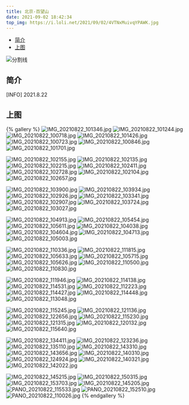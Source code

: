 ```yaml
---
title: 北京-百望山
date: 2021-09-02 18:42:34
top_img: https://i.loli.net/2021/09/02/4VTNxMuivqYPAWK.jpg
---
```


<!--
 * @?: *********************************************************************
 * @Author: Weidows
 * @LastEditors: Weidows
 * @LastEditTime: 2021-09-02 19:08:23
 * @FilePath: \Blog-private\source\gallery\Landscape\百望山.md
 * @Description:
 * @!: *********************************************************************
-->

- [简介](#简介)
- [上图](#上图)

![分割线](https://cdn.jsdelivr.net/gh/Weidows/Images/img/divider.png)

## 简介

[INFO] 2021.8.22

## 上图

{% gallery %}
![IMG_20210822_101346.jpg](https://i.loli.net/2021/09/02/4VTNxMuivqYPAWK.jpg)
![IMG_20210822_101244.jpg](https://i.loli.net/2021/09/02/j3ztFdxEnbufwi6.jpg)
![IMG_20210822_100718.jpg](https://i.loli.net/2021/09/02/AsdiKvlWEJGVxz4.jpg)
![IMG_20210822_101426.jpg](https://i.loli.net/2021/09/02/AeYmKBROW8Qhtrj.jpg)
![IMG_20210822_100723.jpg](https://i.loli.net/2021/09/02/WaTht2vciypzQBl.jpg)
![IMG_20210822_100846.jpg](https://i.loli.net/2021/09/02/P7ZdKMfoGkWw9Lp.jpg)
![IMG_20210822_101701.jpg](https://i.loli.net/2021/09/02/fvuYsHwyXnDZtBg.jpg)

![IMG_20210822_102155.jpg](https://i.loli.net/2021/09/02/CrE24H7TY9ypqKx.jpg)
![IMG_20210822_102135.jpg](https://i.loli.net/2021/09/02/wNaRsHqALcI68J2.jpg)
![IMG_20210822_102215.jpg](https://i.loli.net/2021/09/02/Jvi6ADPl13LNtIY.jpg)
![IMG_20210822_102411.jpg](https://i.loli.net/2021/09/02/1VgB2E4w8ik9ICq.jpg)
![IMG_20210822_102728.jpg](https://i.loli.net/2021/09/02/JKeAtQazvcOm8pP.jpg)
![IMG_20210822_102104.jpg](https://i.loli.net/2021/09/02/1BKY9A4cvzSTt73.jpg)
![IMG_20210822_102657.jpg](https://i.loli.net/2021/09/02/qLmEw1yGKWbjt5f.jpg)

![IMG_20210822_103900.jpg](https://i.loli.net/2021/09/02/zPVcgrsSOaFZ2BN.jpg)
![IMG_20210822_103934.jpg](https://i.loli.net/2021/09/02/H9qnsMZcW34LEzh.jpg)
![IMG_20210822_102926.jpg](https://i.loli.net/2021/09/02/CRwZFuXDvteE6iV.jpg)
![IMG_20210822_103341.jpg](https://i.loli.net/2021/09/02/vRNly2K7VzQ6HLW.jpg)
![IMG_20210822_102907.jpg](https://i.loli.net/2021/09/02/LB2tZfJVewCMiAI.jpg)
![IMG_20210822_103724.jpg](https://i.loli.net/2021/09/02/xMgkChRJ7I4dPea.jpg)
![IMG_20210822_103027.jpg](https://i.loli.net/2021/09/02/gBceitSPEnCzosY.jpg)

![IMG_20210822_104913.jpg](https://i.loli.net/2021/09/02/j5m9ktKZC8sW3l1.jpg)
![IMG_20210822_105454.jpg](https://i.loli.net/2021/09/02/ckOQHzG25JAfWT3.jpg)
![IMG_20210822_105611.jpg](https://i.loli.net/2021/09/02/UndyEA932K6uCgQ.jpg)
![IMG_20210822_104038.jpg](https://i.loli.net/2021/09/02/nFmqlz3bDxsyTr9.jpg)
![IMG_20210822_104604.jpg](https://i.loli.net/2021/09/02/8r7USaybjZe1mwY.jpg)
![IMG_20210822_104713.jpg](https://i.loli.net/2021/09/02/Ij4ylasgo3wkKDG.jpg)
![IMG_20210822_105003.jpg](https://i.loli.net/2021/09/02/vcliJCQHOyLk4es.jpg)

![IMG_20210822_110336.jpg](https://i.loli.net/2021/09/02/4ESX3JovgNrQTkD.jpg)
![IMG_20210822_111815.jpg](https://i.loli.net/2021/09/02/NGmR3qDvaihyPc8.jpg)
![IMG_20210822_105633.jpg](https://i.loli.net/2021/09/02/ELcQp2kZXwI8Trf.jpg)
![IMG_20210822_105715.jpg](https://i.loli.net/2021/09/02/u8mUHceVIgCbEKa.jpg)
![IMG_20210822_105626.jpg](https://i.loli.net/2021/09/02/SJ1DXmBUieHKlG8.jpg)
![IMG_20210822_110500.jpg](https://i.loli.net/2021/09/02/zH7irpnFmghku1Q.jpg)
![IMG_20210822_110830.jpg](https://i.loli.net/2021/09/02/qSY3RpoiQOkFE5y.jpg)

![IMG_20210822_111946.jpg](https://i.loli.net/2021/09/02/9OXLBjYiuG4SeTD.jpg)
![IMG_20210822_114138.jpg](https://i.loli.net/2021/09/02/93NLxt7o4w6hzaA.jpg)
![IMG_20210822_114531.jpg](https://i.loli.net/2021/09/02/bzmLGUMvZg5EjOq.jpg)
![IMG_20210822_112223.jpg](https://i.loli.net/2021/09/02/qsmuA9c2RlJWCSh.jpg)
![IMG_20210822_114427.jpg](https://i.loli.net/2021/09/02/2qEeORAxFJCst9a.jpg)
![IMG_20210822_114448.jpg](https://i.loli.net/2021/09/02/dVUcKkLbtiDQroY.jpg)
![IMG_20210822_113048.jpg](https://i.loli.net/2021/09/02/gzXWUQo2GFa8SMA.jpg)

![IMG_20210822_115245.jpg](https://i.loli.net/2021/09/02/l6gKzdbEGmvAJ3w.jpg)
![IMG_20210822_121136.jpg](https://i.loli.net/2021/09/02/1ESX9ghaQxmKuCR.jpg)
![IMG_20210822_122656.jpg](https://i.loli.net/2021/09/02/2IBFyW7bO5fhVkT.jpg)
![IMG_20210822_115230.jpg](https://i.loli.net/2021/09/02/5TlMzKOAoQre9hS.jpg)
![IMG_20210822_121315.jpg](https://i.loli.net/2021/09/02/cU2vXVwPil17s4G.jpg)
![IMG_20210822_120132.jpg](https://i.loli.net/2021/09/02/CDjGBblSqadKnXx.jpg)
![IMG_20210822_115640.jpg](https://i.loli.net/2021/09/02/VzsMYxmRFCSAeKQ.jpg)

![IMG_20210822_134411.jpg](https://i.loli.net/2021/09/02/mPtYDKrX9AQduci.jpg)
![IMG_20210822_123236.jpg](https://i.loli.net/2021/09/02/oHAY8M1pzkQUcTr.jpg)
![IMG_20210822_135110.jpg](https://i.loli.net/2021/09/02/vp2hxeWiZjfTEk5.jpg)
![IMG_20210822_143310.jpg](https://i.loli.net/2021/09/02/BrKGSxYOpdkfD3j.jpg)
![IMG_20210822_143656.jpg](https://i.loli.net/2021/09/02/bjdVDYvMGKLRr8x.jpg)
![IMG_20210822_140310.jpg](https://i.loli.net/2021/09/02/BOy1FYbksR3Im8E.jpg)
![IMG_20210822_124924.jpg](https://i.loli.net/2021/09/02/oDI2G7BNl5vr6A9.jpg)
![IMG_20210822_140321.jpg](https://i.loli.net/2021/09/02/btPvOVcYgQlLTos.jpg)
![IMG_20210822_142022.jpg](https://i.loli.net/2021/09/02/eBYbSJ1djRPqyQg.jpg)

![IMG_20210822_145215.jpg](https://i.loli.net/2021/09/02/pUMDdHw9TaQ4foh.jpg)
![IMG_20210822_150315.jpg](https://i.loli.net/2021/09/02/GHzZDhlbc3IqOnP.jpg)
![IMG_20210822_153703.jpg](https://i.loli.net/2021/09/02/MHN1DrdknCWGmLZ.jpg)
![IMG_20210822_145205.jpg](https://i.loli.net/2021/09/02/hxoEHtvLBieKsNb.jpg)
![PANO_20210822_115533.jpg](https://i.loli.net/2021/09/02/UdhOf5WN2MKFeuo.jpg)
![PANO_20210822_152510.jpg](https://i.loli.net/2021/09/02/wXaOCQAW9IrSiF3.jpg)
![PANO_20210822_110026.jpg](https://i.loli.net/2021/09/02/6lI59Kb8AWxSujF.jpg)
{% endgallery %}
